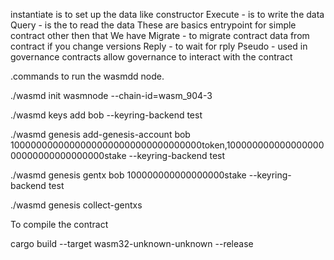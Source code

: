  instantiate  is to set up the data like constructor
Execute - is to write the data 
Query - is the to read the data
These are basics entrypoint for simple contract other then that 
We have 
Migrate - to migrate contract  data from contract  if you change versions
Reply - to wait for rply
Pseudo - used in governance contracts  allow governance to interact with the contract




.commands to run the wasmdd node.

./wasmd init wasmnode --chain-id=wasm_904-3 

./wasmd keys add bob --keyring-backend test  

./wasmd genesis add-genesis-account bob 10000000000000000000000000000000000token,10000000000000000000000000000000000stake --keyring-backend test

./wasmd genesis gentx bob 100000000000000000stake --keyring-backend test 

./wasmd genesis collect-gentxs 


To compile the contract


 cargo build --target wasm32-unknown-unknown --release


